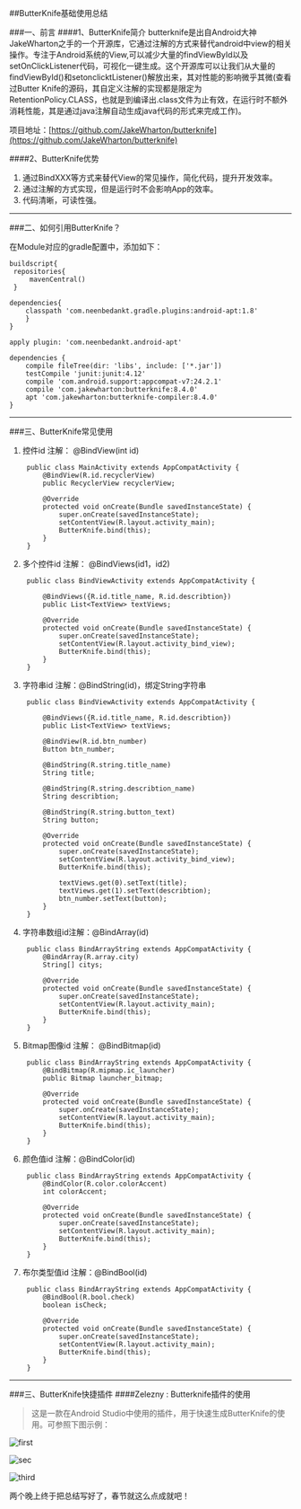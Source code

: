 ##ButterKnife基础使用总结

###一、前言
####1、ButterKnife简介
butterknife是出自Android大神JakeWharton之手的一个开源库，它通过注解的方式来替代android中view的相关操作。专注于Android系统的View,可以减少大量的findViewById以及setOnClickListener代码，可视化一键生成。这个开源库可以让我们从大量的findViewById()和setonclicktListener()解放出来，其对性能的影响微乎其微(查看过Butter Knife的源码，其自定义注解的实现都是限定为RetentionPolicy.CLASS，也就是到编译出.class文件为止有效，在运行时不额外消耗性能，其是通过java注解自动生成java代码的形式来完成工作)。

项目地址：[https://github.com/JakeWharton/butterknife](https://github.com/JakeWharton/butterknife)

####2、ButterKnife优势

1. 通过BindXXX等方式来替代View的常见操作，简化代码，提升开发效率。
1. 通过注解的方式实现，但是运行时不会影响App的效率。
1. 代码清晰，可读性强。


----------

###二、如何引用ButterKnife？

在Module对应的gradle配置中，添加如下：

	buildscript{
     repositories{
         mavenCentral()
     }

    dependencies{
        classpath 'com.neenbedankt.gradle.plugins:android-apt:1.8'
	    }
	}
	
	apply plugin: 'com.neenbedankt.android-apt'
	
	dependencies {
	    compile fileTree(dir: 'libs', include: ['*.jar'])
	    testCompile 'junit:junit:4.12'
	    compile 'com.android.support:appcompat-v7:24.2.1'
	    compile 'com.jakewharton:butterknife:8.4.0'
	    apt 'com.jakewharton:butterknife-compiler:8.4.0'
	}

----------

###三、ButterKnife常见使用

1. 控件id 注解： @BindView(int id)

		public class MainActivity extends AppCompatActivity {
		    @BindView(R.id.recyclerView)
		    public RecyclerView recyclerView;
		
		    @Override
		    protected void onCreate(Bundle savedInstanceState) {
		        super.onCreate(savedInstanceState);
		        setContentView(R.layout.activity_main);
		        ButterKnife.bind(this);
		    }
		}

1. 多个控件id 注解： @BindViews(id1，id2)

		public class BindViewActivity extends AppCompatActivity {

		    @BindViews({R.id.title_name, R.id.describtion})
		    public List<TextView> textViews;
		
		    @Override
		    protected void onCreate(Bundle savedInstanceState) {
		        super.onCreate(savedInstanceState);
		        setContentView(R.layout.activity_bind_view);
		        ButterKnife.bind(this);
		    }
		}

1. 字符串id 注解：@BindString(id)，绑定String字符串

		public class BindViewActivity extends AppCompatActivity {

		    @BindViews({R.id.title_name, R.id.describtion})
		    public List<TextView> textViews;
		
		    @BindView(R.id.btn_number)
		    Button btn_number;
		
		    @BindString(R.string.title_name)
		    String title;
		
		    @BindString(R.string.describtion_name)
		    String describtion;
		
		    @BindString(R.string.button_text)
		    String button;
		
		    @Override
		    protected void onCreate(Bundle savedInstanceState) {
		        super.onCreate(savedInstanceState);
		        setContentView(R.layout.activity_bind_view);
		        ButterKnife.bind(this);
		
		        textViews.get(0).setText(title);
		        textViews.get(1).setText(describtion);
		        btn_number.setText(button);
		    }
		}

1. 字符串数组id注解：@BindArray(id)

		public class BindArrayString extends AppCompatActivity {
		    @BindArray(R.array.city)
		    String[] citys;
		
		    @Override
		    protected void onCreate(Bundle savedInstanceState) {
		        super.onCreate(savedInstanceState);
		        setContentView(R.layout.activity_main);
		        ButterKnife.bind(this);
		    }
		}

1. Bitmap图像id 注解： @BindBitmap(id)

		public class BindArrayString extends AppCompatActivity {
		    @BindBitmap(R.mipmap.ic_launcher)
		    public Bitmap launcher_bitmap;
		
		    @Override
		    protected void onCreate(Bundle savedInstanceState) {
		        super.onCreate(savedInstanceState);
		        setContentView(R.layout.activity_main);
		        ButterKnife.bind(this);
		    }
		}

1. 颜色值id  注解：@BindColor(id)

		public class BindArrayString extends AppCompatActivity {
		    @BindColor(R.color.colorAccent)
		    int colorAccent;
		
		    @Override
		    protected void onCreate(Bundle savedInstanceState) {
		        super.onCreate(savedInstanceState);
		        setContentView(R.layout.activity_main);
		        ButterKnife.bind(this);
		    }
		}

1. 布尔类型值id  注解：@BindBool(id)

		public class BindArrayString extends AppCompatActivity {
		    @BindBool(R.bool.check)
		    boolean isCheck;
		
		    @Override
		    protected void onCreate(Bundle savedInstanceState) {
		        super.onCreate(savedInstanceState);
		        setContentView(R.layout.activity_main);
		        ButterKnife.bind(this);
		    }
		}


----------
###三、ButterKnife快捷插件
####Zelezny : Butterknife插件的使用
>这是一款在Android Studio中使用的插件，用于快速生成ButterKnife的使用。可参照下图示例：

![first](http://img.blog.csdn.net/20161031141739545)

![sec](http://img.blog.csdn.net/20161031141833705)

![third](http://img.blog.csdn.net/20161031140736060)


两个晚上终于把总结写好了，春节就这么点成就吧！